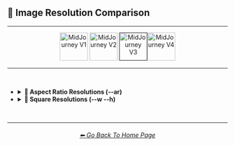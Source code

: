 <h2>📏 Image Resolution Comparison</h2>

<hr><!--------------->

<div align="center">

[<img src="F://GitHubRepo/MidJourney-Styles-and-Keywords-Reference/Images/Repo_Parts/Buttons/Version_Buttons/button_version_V1_inactive.webp?raw=true" alt="MidJourney V1" height="64" />](F://GitHubRepo/MidJourney-Styles-and-Keywords-Reference/Pages/MJ_V1/Comparison_Pages/Image_Resolution_and_Upscaling/Image_Resolution_Comparison.md)
[<img src="F://GitHubRepo/MidJourney-Styles-and-Keywords-Reference/Images/Repo_Parts/Buttons/Version_Buttons/button_version_V2_inactive.webp?raw=true" alt="MidJourney V2" height="64" />](F://GitHubRepo/MidJourney-Styles-and-Keywords-Reference/Pages/MJ_V2/Comparison_Pages/Image_Resolution_and_Upscaling/Image_Resolution_Comparison.md)
[<img src="F://GitHubRepo/MidJourney-Styles-and-Keywords-Reference/Images/Repo_Parts/Buttons/Version_Buttons/button_version_V3_active.webp?raw=true" alt="MidJourney V3" height="64" />]()[<img src="F://GitHubRepo/MidJourney-Styles-and-Keywords-Reference/Images/Repo_Parts/Buttons/Version_Buttons/button_version_V4_inactive.webp?raw=true" alt="MidJourney V4" height="64" />](F://GitHubRepo/MidJourney-Styles-and-Keywords-Reference/Pages/MJ_V4/Comparison_Pages/Image_Resolution_and_Upscaling/Image_Resolution_Comparison/Image_Resolution_Comparison.md)

</div>

<hr>
<br>

- <details><summary><b>🔳 Aspect Ratio Resolutions (--ar)</b></summary><p><div align="center">

	<table>
		<tr align=center valign=middle>
			<th colspan="11">Width Ratio</th>
		</tr>
		<tr align=center valign=middle>
			<th rowspan="10">Height Ratio</th>
			<th></th><th>1</th><th>2</th><th>3</th><th>4</th><th>5</th><th>6</th><th>7</th><th>8</th><th>9</th>
		</tr>
		<tr align=center valign=middle>
			<th>1</th>
			<td><img src="F://GitHubRepo/MidJourney-Styles-and-Keywords-Reference/Images/MJ_V3/Comparison_Page_Images/Image_Resolution_Comparison/sphere_ar1-1.webp?raw=true" width="256" /><p><code>512x512</code></p></td>
			<td><img src="F://GitHubRepo/MidJourney-Styles-and-Keywords-Reference/Images/MJ_V3/Comparison_Page_Images/Image_Resolution_Comparison/sphere_ar2-1.webp?raw=true" width="512" /><p><code>1024x512</code></p></td>
			<td></td><td></td><td></td><td></td><td></td><td></td><td></td>
		</tr>
		<tr align=center valign=middle>
			<th>2</th>
			<td><img src="F://GitHubRepo/MidJourney-Styles-and-Keywords-Reference/Images/MJ_V3/Comparison_Page_Images/Image_Resolution_Comparison/sphere_ar1-2.webp?raw=true" width="256" /><p><code>512x1024</code></p></td>
			<td></td>
			<td><img src="F://GitHubRepo/MidJourney-Styles-and-Keywords-Reference/Images/MJ_V3/Comparison_Page_Images/Image_Resolution_Comparison/sphere_ar3-2.webp?raw=true" width="384" /><p><code>768x512</code></p></td>
			<td></td>
			<td><img src="F://GitHubRepo/MidJourney-Styles-and-Keywords-Reference/Images/MJ_V3/Comparison_Page_Images/Image_Resolution_Comparison/sphere_ar5-2.webp?raw=true" width="640" /><p><code>1280x512</code></p></td>
			<td></td><td></td><td></td><td></td>
		</tr>
		<tr align=center valign=middle>
			<th>3</th><td></td>
			<td><img src="F://GitHubRepo/MidJourney-Styles-and-Keywords-Reference/Images/MJ_V3/Comparison_Page_Images/Image_Resolution_Comparison/sphere_ar2-3.webp?raw=true" width="256" /><p><code>512x768</code></p></td>
			<td></td><td></td><td></td><td></td><td></td><td></td><td></td>
		</tr>
		<tr align=center valign=middle>
			<th>4</th><td></td><td></td><td></td><td></td>
			<td><img src="F://GitHubRepo/MidJourney-Styles-and-Keywords-Reference/Images/MJ_V3/Comparison_Page_Images/Image_Resolution_Comparison/sphere_ar5-4.webp?raw=true" width="320" /><p><code>640x512</code></p></td>
			<td></td>
			<td><img src="F://GitHubRepo/MidJourney-Styles-and-Keywords-Reference/Images/MJ_V3/Comparison_Page_Images/Image_Resolution_Comparison/sphere_ar7-4.webp?raw=true" width="448" /><p><code>896x512</code></p></td>
			<td></td>
			<td><img src="F://GitHubRepo/MidJourney-Styles-and-Keywords-Reference/Images/MJ_V3/Comparison_Page_Images/Image_Resolution_Comparison/sphere_ar9-4.webp?raw=true" width="576" /><p><code>1152x512</code></p></td>
		</tr>
		<tr align=center valign=middle>
			<th>5</th><td></td>
			<td><img src="F://GitHubRepo/MidJourney-Styles-and-Keywords-Reference/Images/MJ_V3/Comparison_Page_Images/Image_Resolution_Comparison/sphere_ar2-5.webp?raw=true" width="256" /><p><code>512x1280</code></p></td>
			<td></td>
			<td><img src="F://GitHubRepo/MidJourney-Styles-and-Keywords-Reference/Images/MJ_V3/Comparison_Page_Images/Image_Resolution_Comparison/sphere_ar4-5.webp?raw=true" width="256" /><p><code>512x640</code></p></td>
			<td></td><td></td><td></td><td></td><td></td>
		</tr>
		<tr align=center valign=middle>
			<th>6</th><td></td><td></td><td></td><td></td><td></td><td></td><td></td><td></td><td></td>
		</tr>
		<tr align=center valign=middle>
			<th>7</th><td></td><td></td><td></td>
			<td><img src="F://GitHubRepo/MidJourney-Styles-and-Keywords-Reference/Images/MJ_V3/Comparison_Page_Images/Image_Resolution_Comparison/sphere_ar4-7.webp?raw=true" width="256" /><p><code>512x896</code></p></td>
			<td></td><td></td><td></td><td></td><td></td>
		</tr>
		<tr align=center valign=middle>
			<th>8</th><td></td><td></td><td></td><td></td><td></td><td></td><td></td><td></td><td></td>
		</tr>
		<tr align=center valign=middle>
			<th>9</th><td></td><td></td><td></td>
			<td><img src="F://GitHubRepo/MidJourney-Styles-and-Keywords-Reference/Images/MJ_V3/Comparison_Page_Images/Image_Resolution_Comparison/sphere_ar4-9.webp?raw=true" width="256" /><p><code>512x1152</code></p></td>
			<td></td><td></td><td></td><td></td><td></td>
		</tr>
	</table>

  </div></p></details>



- <details><summary><b>📐 Square Resolutions (--w --h)</b></summary><p><div align="center">

	<table>
		<tr align=center valign=middle>
			<td width="150">256x256</td>
			<td><img src="F://GitHubRepo/MidJourney-Styles-and-Keywords-Reference/Images/MJ_V3/Comparison_Page_Images/Image_Resolution_Comparison/sphere_wh256.webp?raw=true" width="256" /></td>
		</tr>
		<tr align=center valign=middle>
			<td width="150">320x320</td>
			<td><img src="F://GitHubRepo/MidJourney-Styles-and-Keywords-Reference/Images/MJ_V3/Comparison_Page_Images/Image_Resolution_Comparison/sphere_wh320.webp?raw=true" width="320" /></td>
		</tr>
		<tr align=center valign=middle>
			<td width="150">384x384</td>
			<td><img src="F://GitHubRepo/MidJourney-Styles-and-Keywords-Reference/Images/MJ_V3/Comparison_Page_Images/Image_Resolution_Comparison/sphere_wh384.webp?raw=true" width="384" /></td>
		</tr>
		<tr align=center valign=middle>
			<td width="150">512x512 (--hd)</td>
			<td><img src="F://GitHubRepo/MidJourney-Styles-and-Keywords-Reference/Images/MJ_V3/Comparison_Page_Images/Image_Resolution_Comparison/sphere_wh512_hd.webp?raw=true" width="512" /></td>
		</tr>
		<tr align=center valign=middle>
			<td width="150">640x640 (--hd)</td>
			<td><img src="F://GitHubRepo/MidJourney-Styles-and-Keywords-Reference/Images/MJ_V3/Comparison_Page_Images/Image_Resolution_Comparison/sphere_wh640_hd.webp?raw=true" width="640" /></td>
		</tr>
		<tr align=center valign=middle>
			<td width="150">768x768 (--hd)</td>
			<td><img src="F://GitHubRepo/MidJourney-Styles-and-Keywords-Reference/Images/MJ_V3/Comparison_Page_Images/Image_Resolution_Comparison/sphere_wh768_hd.webp?raw=true" width="768" /></td>
		</tr>
		<tr align=center valign=middle>
			<td width="150">896x896 (--hd)</td>
			<td><img src="F://GitHubRepo/MidJourney-Styles-and-Keywords-Reference/Images/MJ_V3/Comparison_Page_Images/Image_Resolution_Comparison/sphere_wh896_hd.webp?raw=true" width="896" /></td>
		</tr>
	</table>

  </div></p></details>

<br>

<hr><!--------------->
<div align="center">
<h6><a href="F://GitHubRepo/MidJourney-Styles-and-Keywords-Reference/README.md">⬅ Go Back To Home Page</a></h6>
</div>